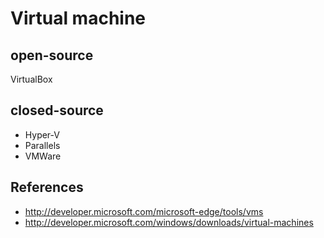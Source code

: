 Virtual machine
===============

open-source
-----------

VirtualBox

closed-source
-------------

- Hyper-V
- Parallels
- VMWare

References
----------

- http://developer.microsoft.com/microsoft-edge/tools/vms
- http://developer.microsoft.com/windows/downloads/virtual-machines
